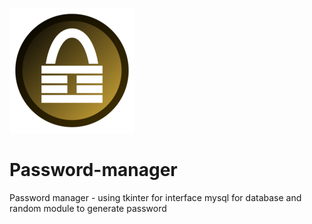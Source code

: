 ![alt text](https://github.com/Neutrino-Tech/password-manager/blob/main/logo.png)
# Password-manager
Password manager - using tkinter for interface mysql for database and random module to generate password
